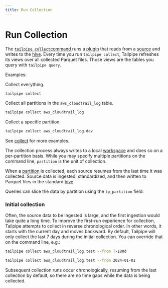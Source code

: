 ```yaml
---
title: Run Collection
---
```


# Run Collection

The [`tailpipe collect`command ](/docs/reference/cli/collect) runs a [plugin](/docs/collect/plugins) that reads from a [source](/docs/collect/configure#sources) and writes to the [hive](/docs/collect/configure#hive-partitioning). Every time you run `tailpipe collect`, Tailpipe refreshes its views over all collected Parquet files. Those views are the tables you query with `tailpipe query`.

Examples:

Collect everything.

```bash
tailpipe collect
```

Collect all partitions in the `aws_cloudtrail_log` table.

```bash
tailpipe collect aws_cloudtrail_log
```

Collect a specific partition.

```bash
tailpipe collect aws_cloudtrail_log.dev
```

See [collect](/docs/reference/cli/collect) for more examples.


The collection process always writes to a local [workspace](/docs/reference/config-files/workspace) and does so on a per-partition basis.  While you may specify multiple partitions on the command line, `partition` is the unit of collection.

<!--
A partition day is the atomic unit of work; the partition collection succeeds or fails for all sources for a given day, and if it fails, it rolls everything back for that day.
-->

When a [partition](/docs/collect/configure#partitions) is collected, each source resumes from the last time it was collected. Source data is ingested, standardized, and then written to Parquet files in the standard [hive](/docs/collect/configure#hive-partitioning).

Queries can slice the data by partition using the `tp_partition` field.

### Initial collection

Often, the source data to be ingested is large, and the first ingestion would take quite a long time. To improve the first-run experience for collection, Tailpipe attempts to collect in reverse chronological order. In other words, it starts with the current day and moves backward.  By default, Tailpipe will only collect the last 7 days during the initial collection.  You can override that on the command line, e.g.:

```bash
tailpipe collect aws_cloudtrail_log.test --from T-180d
```

```bash
tailpipe collect aws_cloudtrail_log.test --from 2024-01-01
```

Subsequent collection runs occur chronologically, resuming from the last collection by default, so there are no time gaps while the data is being collected.

<!--
- The data is available for querying even while partition collection is still occurring.
-->

